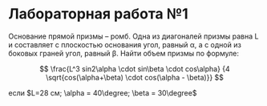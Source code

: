# Лабораторная работа №1

Основание прямой призмы – ромб. Одна из диагоналей    призмы равна L и составляет с плоскостью основания угол, равный α, а с одной из боковых граней угол, равный β. Найти объем призмы по формуле:
 
$$ 
\frac{L^3 sin2\alpha \cdot sin\beta \cdot cos\alpha}
{4 \sqrt{cos(\alpha+\beta) \cdot cos(\alpha - \beta)}} 
$$

если $L=28 см; \alpha = 40\degree; \beta = 30\degree$

